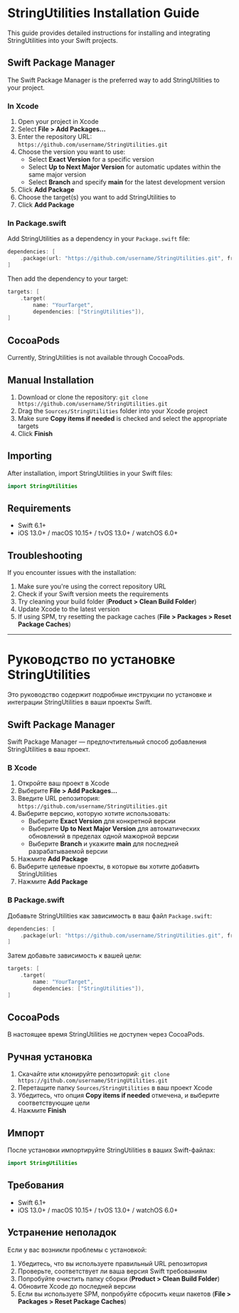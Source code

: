 # StringUtilities Installation Guide

This guide provides detailed instructions for installing and integrating StringUtilities into your Swift projects.

## Swift Package Manager

The Swift Package Manager is the preferred way to add StringUtilities to your project.

### In Xcode

1. Open your project in Xcode
2. Select **File > Add Packages...**
3. Enter the repository URL: `https://github.com/username/StringUtilities.git`
4. Choose the version you want to use:
   - Select **Exact Version** for a specific version
   - Select **Up to Next Major Version** for automatic updates within the same major version
   - Select **Branch** and specify **main** for the latest development version
5. Click **Add Package**
6. Choose the target(s) you want to add StringUtilities to
7. Click **Add Package**

### In Package.swift

Add StringUtilities as a dependency in your `Package.swift` file:

```swift
dependencies: [
    .package(url: "https://github.com/username/StringUtilities.git", from: "1.0.0")
]
```

Then add the dependency to your target:

```swift
targets: [
    .target(
        name: "YourTarget",
        dependencies: ["StringUtilities"]),
]
```

## CocoaPods

Currently, StringUtilities is not available through CocoaPods.

## Manual Installation

1. Download or clone the repository: `git clone https://github.com/username/StringUtilities.git`
2. Drag the `Sources/StringUtilities` folder into your Xcode project
3. Make sure **Copy items if needed** is checked and select the appropriate targets
4. Click **Finish**

## Importing

After installation, import StringUtilities in your Swift files:

```swift
import StringUtilities
```

## Requirements

- Swift 6.1+
- iOS 13.0+ / macOS 10.15+ / tvOS 13.0+ / watchOS 6.0+

## Troubleshooting

If you encounter issues with the installation:

1. Make sure you're using the correct repository URL
2. Check if your Swift version meets the requirements
3. Try cleaning your build folder (**Product > Clean Build Folder**)
4. Update Xcode to the latest version
5. If using SPM, try resetting the package caches (**File > Packages > Reset Package Caches**)

---

# Руководство по установке StringUtilities

Это руководство содержит подробные инструкции по установке и интеграции StringUtilities в ваши проекты Swift.

## Swift Package Manager

Swift Package Manager — предпочтительный способ добавления StringUtilities в ваш проект.

### В Xcode

1. Откройте ваш проект в Xcode
2. Выберите **File > Add Packages...**
3. Введите URL репозитория: `https://github.com/username/StringUtilities.git`
4. Выберите версию, которую хотите использовать:
   - Выберите **Exact Version** для конкретной версии
   - Выберите **Up to Next Major Version** для автоматических обновлений в пределах одной мажорной версии
   - Выберите **Branch** и укажите **main** для последней разрабатываемой версии
5. Нажмите **Add Package**
6. Выберите целевые проекты, в которые вы хотите добавить StringUtilities
7. Нажмите **Add Package**

### В Package.swift

Добавьте StringUtilities как зависимость в ваш файл `Package.swift`:

```swift
dependencies: [
    .package(url: "https://github.com/username/StringUtilities.git", from: "1.0.0")
]
```

Затем добавьте зависимость к вашей цели:

```swift
targets: [
    .target(
        name: "YourTarget",
        dependencies: ["StringUtilities"]),
]
```

## CocoaPods

В настоящее время StringUtilities не доступен через CocoaPods.

## Ручная установка

1. Скачайте или клонируйте репозиторий: `git clone https://github.com/username/StringUtilities.git`
2. Перетащите папку `Sources/StringUtilities` в ваш проект Xcode
3. Убедитесь, что опция **Copy items if needed** отмечена, и выберите соответствующие цели
4. Нажмите **Finish**

## Импорт

После установки импортируйте StringUtilities в ваших Swift-файлах:

```swift
import StringUtilities
```

## Требования

- Swift 6.1+
- iOS 13.0+ / macOS 10.15+ / tvOS 13.0+ / watchOS 6.0+

## Устранение неполадок

Если у вас возникли проблемы с установкой:

1. Убедитесь, что вы используете правильный URL репозитория
2. Проверьте, соответствует ли ваша версия Swift требованиям
3. Попробуйте очистить папку сборки (**Product > Clean Build Folder**)
4. Обновите Xcode до последней версии
5. Если вы используете SPM, попробуйте сбросить кеши пакетов (**File > Packages > Reset Package Caches**) 